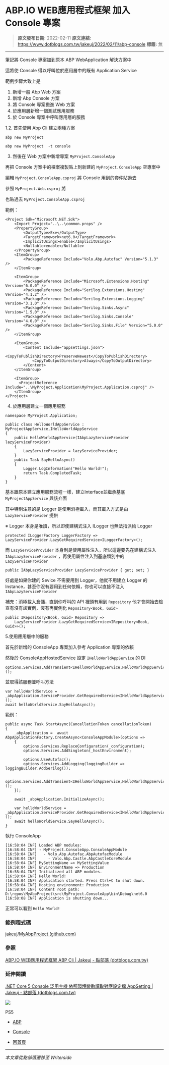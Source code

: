 # ABP.IO WEB應用程式框架 加入 Console 專案

> **原文發布日期:** 2022-02-11
> **原文連結:** https://www.dotblogs.com.tw/jakeuj/2022/02/11/abp-console
> **標籤:** 無

---

筆記將 Console 專案加到原本 ABP WebApplication 解決方案中

這將使 Console 得以呼叫位於應用層中的既有 Application Service

範例步驟大致上是

1. 新增一般 Abp Web 方案
2. 新增 Abp Console 方案
3. 將 Console 專案搬進 Web 方案
4. 於應用層新增一個測試應用服務
5. 於 Console 專案中呼叫應用層的服務

1.2. 首先使用 Abp Cli 建立兩種方案

`abp new MyProject`

`abp new MyProject  -t console`

3. 然後在 Web 方案中新增專案 `MyProject.ConsoleApp`

再把 Console 方案中的檔案複製貼上到新建的 `MyProject.ConsoleApp` 空專案中

編輯 `MyProject.ConsoleApp.csproj` 將 Console 用到的套件貼過去

參照 `MyProject.Web.csproj` 將 <Import Project="..\..\common.props" />

也貼過去 `MyProject.ConsoleApp.csproj`

範例：

```
<Project Sdk="Microsoft.NET.Sdk">
    <Import Project="..\..\common.props" />
    <PropertyGroup>
        <OutputType>Exe</OutputType>
        <TargetFramework>net6.0</TargetFramework>
        <ImplicitUsings>enable</ImplicitUsings>
        <Nullable>enable</Nullable>
    </PropertyGroup>
    <ItemGroup>
        <PackageReference Include="Volo.Abp.Autofac" Version="5.1.3" />
    </ItemGroup>

    <ItemGroup>
        <PackageReference Include="Microsoft.Extensions.Hosting" Version="6.0.0" />
        <PackageReference Include="Serilog.Extensions.Hosting" Version="4.1.2" />
        <PackageReference Include="Serilog.Extensions.Logging" Version="3.1.0" />
        <PackageReference Include="Serilog.Sinks.Async" Version="1.5.0" />
        <PackageReference Include="Serilog.Sinks.Console" Version="4.0.0" />
        <PackageReference Include="Serilog.Sinks.File" Version="5.0.0" />
    </ItemGroup>

    <ItemGroup>
        <Content Include="appsettings.json">
            <CopyToPublishDirectory>PreserveNewest</CopyToPublishDirectory>
            <CopyToOutputDirectory>Always</CopyToOutputDirectory>
        </Content>
    </ItemGroup>

    <ItemGroup>
      <ProjectReference Include="..\MyProject.Application\MyProject.Application.csproj" />
    </ItemGroup>
</Project>
```

4. 於應用層建立一個應用服務

```
namespace MyProject.Application;

public class HelloWorldAppService : MyProjectAppService,IHelloWorldAppService
{
    public HelloWorldAppService(IAbpLazyServiceProvider lazyServiceProvider)
    {
        LazyServiceProvider = lazyServiceProvider;
    }
    public Task SayHelloAsync()
    {
        Logger.LogInformation("Hello World!");
        return Task.CompletedTask;
    }
}
```

基本跟原本建立應用服務流程一樣，建立Interface並繼承基底 `MyProjectAppService` 與該介面

其中特別注意的是 Logger 是使用消極載入，而其載入方式是由 `LazyServiceProvider` 提供

※ Logger 本身是唯讀，所以即使建構式注入 ILogger 也無法指派給 Logger

```
protected ILoggerFactory LoggerFactory => LazyServiceProvider.LazyGetRequiredService<ILoggerFactory>();
```

而 `LazyServiceProvider` 本身則是使用屬性注入，所以這邊要先在建構式注入 `IAbpLazyServiceProvider` ，再使用屬性注入到基底類別中的 `LazyServiceProvider`

```
public IAbpLazyServiceProvider LazyServiceProvider { get; set; }
```

好處是如果你建的 Sevice 不需要用到 Logger，他就不用建立 Logger 的 Instance，甚至你沒有要用到任何依賴，你也可以直接不注入 `IAbpLazyServiceProvider`

補充：消極載入倉儲，直到你呼叫的 API 裡頭有用到 `Repository` 他才會開始去檢查有沒有該實例，沒有再實例化 `Repository<Book, Guid>`

```
public IRepository<Book, Guid> Repository =>
	LazyServiceProvider.LazyGetRequiredService<IRepository<Book, Guid>>();
```

5.使用應用層中的服務

首先於新增的 ConsoleApp 專案加入參考 Application 專案的依賴

然後於 ConsoleAppHostedService 設定 `IHelloWorldAppService` 的 DI

```
options.Services.AddTransient<IHelloWorldAppService,HelloWorldAppService>();
```

並取得該服務並呼叫方法

```
var helloWorldService = _abpApplication.ServiceProvider.GetRequiredService<IHelloWorldAppService>();
await helloWorldService.SayHelloAsync();
```

範例：

```
public async Task StartAsync(CancellationToken cancellationToken)
{
    _abpApplication =  await AbpApplicationFactory.CreateAsync<ConsoleAppModule>(options =>
    {
        options.Services.ReplaceConfiguration(_configuration);
        options.Services.AddSingleton(_hostEnvironment);

        options.UseAutofac();
        options.Services.AddLogging(loggingBuilder => loggingBuilder.AddSerilog());

        options.Services.AddTransient<IHelloWorldAppService,HelloWorldAppService>();
    });

    await _abpApplication.InitializeAsync();

    var helloWorldService = _abpApplication.ServiceProvider.GetRequiredService<IHelloWorldAppService>();
    await helloWorldService.SayHelloAsync();
}
```

執行 ConsoleApp

```
[16:58:04 INF] Loaded ABP modules:
[16:58:04 INF] - MyProject.ConsoleApp.ConsoleAppModule
[16:58:04 INF]   - Volo.Abp.Autofac.AbpAutofacModule
[16:58:04 INF]     - Volo.Abp.Castle.AbpCastleCoreModule
[16:58:04 INF] MySettingName => MySettingValue
[16:58:04 INF] EnvironmentName => Production
[16:58:04 INF] Initialized all ABP modules.
[16:58:04 INF] Hello World!
[16:58:04 INF] Application started. Press Ctrl+C to shut down.
[16:58:04 INF] Hosting environment: Production
[16:58:04 INF] Content root path: D:\repos\MyAbpProject\src\MyProject.ConsoleApp\bin\Debug\net6.0
[16:58:08 INF] Application is shutting down...
```

正常可以看到 `Hello World!`

### 範例程式碼

[jakeuj/MyAbpProject (github.com)](https://github.com/jakeuj/MyAbpProject)

### 參照

[ABP.IO WEB應用程式框架 ABP Cli | Jakeuj - 點部落 (dotblogs.com.tw)](https://www.dotblogs.com.tw/jakeuj/2021/11/26/Abp-Cli)

### 延伸閱讀

[.NET Core 5 Console 泛用主機 依照環境變數讀取對應設定檔 AppSetting | Jakeuj - 點部落 (dotblogs.com.tw)](https://www.dotblogs.com.tw/jakeuj/2021/06/10/DotNetCoreConsoleAppsettingEnvironment)

![](https://card.psnprofiles.com/1/jakeuj.png)

PS5

* [ABP](/jakeuj/Tags?qq=ABP)
* [Console](/jakeuj/Tags?qq=Console)

* [回首頁](/jakeuj)

---

*本文章從點部落遷移至 Writerside*
